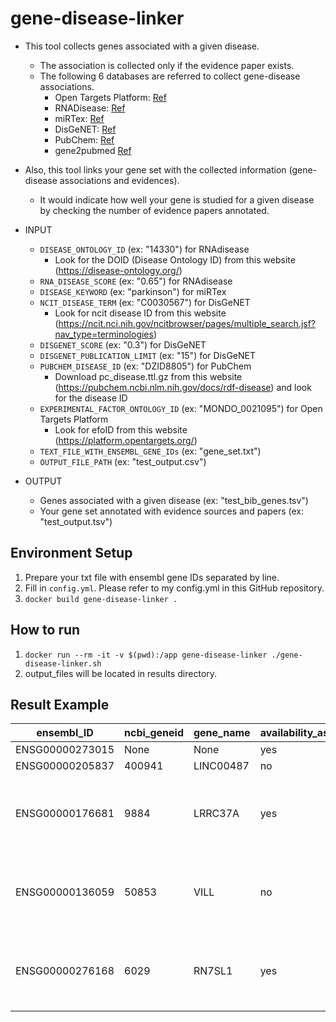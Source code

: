 # gene-disease-linker
- This tool collects genes associated with a given disease.
    - The association is collected only if the evidence paper exists.
    - The following 6 databases are referred to collect gene-disease associations.
        - Open Targets Platform: [Ref](https://doi.org/10.1093/nar/gkac1046)
        - RNADisease: [Ref](https://doi.org/10.1093/nar/gkac814)
        - miRTex: [Ref](https://doi.org/10.1371/journal.pcbi.1004391)
        - DisGeNET: [Ref](https://doi.org/10.1093/nar/gkw943)
        - PubChem: [Ref](https://ceur-ws.org/Vol-3415/paper-4.pdf)
        - gene2pubmed [Ref](https://ftp.ncbi.nlm.nih.gov/gene/DATA/)

- Also, this tool links your gene set with the collected information (gene-disease associations and evidences).
    - It would indicate how well your gene is studied for a given disease by checking the number of evidence papers annotated.

- INPUT
    - `DISEASE_ONTOLOGY_ID` (ex: "14330") for RNAdisease
        - Look for the DOID (Disease Ontology ID) from this website (https://disease-ontology.org/)
    - `RNA_DISEASE_SCORE` (ex: "0.65") for RNAdisease
    - `DISEASE_KEYWORD` (ex: "parkinson") for miRTex
    - `NCIT_DISEASE_TERM` (ex: "C0030567") for DisGeNET
        - Look for ncit disease ID from this website (https://ncit.nci.nih.gov/ncitbrowser/pages/multiple_search.jsf?nav_type=terminologies)
    - `DISGENET_SCORE` (ex: "0.3") for DisGeNET
    - `DISGENET_PUBLICATION_LIMIT` (ex: "15") for DisGeNET
    - `PUBCHEM_DISEASE_ID` (ex: "DZID8805") for PubChem
        - Download pc_disease.ttl.gz from this website (https://pubchem.ncbi.nlm.nih.gov/docs/rdf-disease) and look for the disease ID
    - `EXPERIMENTAL_FACTOR_ONTOLOGY_ID` (ex: "MONDO_0021095") for Open Targets Platform
        - Look for efoID from this website (https://platform.opentargets.org/)
    - `TEXT_FILE_WITH_ENSEMBL_GENE_IDs` (ex: "gene_set.txt")
    - `OUTPUT_FILE_PATH` (ex: "test_output.csv")

- OUTPUT
    - Genes associated with a given disease (ex: "test_bib_genes.tsv")
    - Your gene set annotated with evidence sources and papers (ex: "test_output.tsv")


## Environment Setup
1. Prepare your txt file with ensembl gene IDs separated by line.
2. Fill in `config.yml`. Please refer to my config.yml in this GitHub repository.
3.  `docker build gene-disease-linker .`



## How to run
1. `docker run --rm -it -v $(pwd):/app gene-disease-linker ./gene-disease-linker.sh`
2. output_files will be located in results directory.


## Result Example
| ensembl_ID       | ncbi_geneid | gene_name | availability_association | evidence    | count_of_PMIDs_from_evidence | count_of_PMIDs_from_gene2pubmed | PMIDs_from_evidence                           | PMIDs_from_gene2pubmed                                                                                     |
|------------------|-------------|-----------|--------------------------|-------------|-----------------------------|---------------------------------|----------------------------------------------|-------------------------------------------------------------------------------------------------------------|
| ENSG00000273015  | None        | None      | yes                      | RNAdisease  | 1                           | 0                               | 35173238                                     | -                                                                                                           |
| ENSG00000205837  | 400941      | LINC00487 | no                       | -           | 0                           | 0                               | -                                            | -                                                                                                           |
| ENSG00000176681  | 9884        | LRRC37A   | yes                      | OpenTargets | 4                           | 11                              | 19915575, 22451204, 31701892, 34064523       | 9628581, 12477932, 14702039, 15489334, 15533724, 16344560, 22419166, 22952603, 23064749, 29507755, 34373451 |
| ENSG00000136059  | 50853       | VILL      | no                       | -           | 0                           | 12                              | -                                            | 9179494, 12477932, 15489334, 16921170, 18006815, 18022635, 21873635, 26871637, 28514442, 30021884, 33961781, 36543142 |
| ENSG00000276168  | 6029        | RN7SL1    | yes                      | RNAdisease  | 1                           | 12                              | 27021022                                     | 6084597, 12086622, 12244299, 15667936, 17881443, 18067920, 23221635, 26718402, 28709002, 30165668, 33080218, 35143945 |
